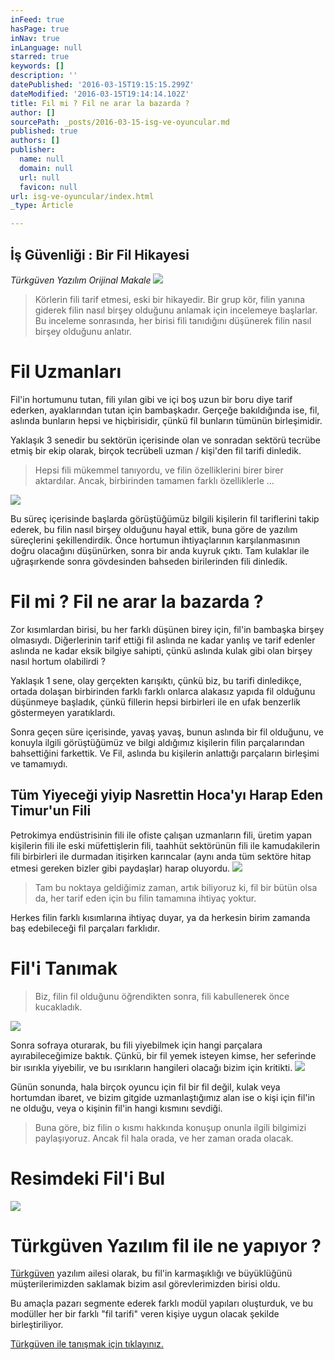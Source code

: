```yaml
---
inFeed: true
hasPage: true
inNav: true
inLanguage: null
starred: true
keywords: []
description: ''
datePublished: '2016-03-15T19:15:15.299Z'
dateModified: '2016-03-15T19:14:14.102Z'
title: Fil mi ? Fil ne arar la bazarda ?
author: []
sourcePath: _posts/2016-03-15-isg-ve-oyuncular.md
published: true
authors: []
publisher:
  name: null
  domain: null
  url: null
  favicon: null
url: isg-ve-oyuncular/index.html
_type: Article

---
```

## İş Güvenliği : Bir Fil Hikayesi

_Türkgüven Yazılım Orijinal Makale_
![](https://the-grid-user-content.s3-us-west-2.amazonaws.com/37f8f12f-5a90-4a3b-b380-e7a52d9a7047.jpg)

> Körlerin fili tarif etmesi, eski bir hikayedir. Bir grup kör, filin yanına giderek filin nasıl birşey olduğunu anlamak için incelemeye başlarlar. Bu inceleme sonrasında, her birisi fili tanıdığını düşünerek filin nasıl birşey olduğunu anlatır. 

# Fil Uzmanları

Fil'in hortumunu tutan, fili yılan gibi ve içi boş uzun bir boru diye tarif ederken, ayaklarından tutan için bambaşkadır. Gerçeğe bakıldığında ise, fil, aslında bunların hepsi ve hiçbirisidir, çünkü fil bunların tümünün birleşimidir.

Yaklaşık 3 senedir bu sektörün içerisinde olan ve sonradan sektörü tecrübe etmiş bir ekip olarak, birçok tecrübeli uzman / kişi'den fil tarifi dinledik. 
> 
> Hepsi fili mükemmel tanıyordu, ve filin özelliklerini birer birer aktardılar. Ancak, birbirinden tamamen farklı özelliklerle ...

![](https://the-grid-user-content.s3-us-west-2.amazonaws.com/c0539b4b-cf22-4004-9472-79974a9aa23e.jpg)

Bu süreç içerisinde başlarda görüştüğümüz bilgili kişilerin fil tariflerini takip ederek, bu filin nasıl birşey olduğunu hayal ettik, buna göre de yazılım süreçlerini şekillendirdik. Önce hortumun ihtiyaçlarının karşılanmasının doğru olacağını düşünürken, sonra bir anda kuyruk çıktı. Tam kulaklar ile uğraşırkende sonra gövdesinden bahseden birilerinden fili dinledik.

# Fil mi ? Fil ne arar la bazarda ?

Zor kısımlardan birisi, bu her farklı düşünen birey için, fil'in bambaşka birşey olmasıydı. Diğerlerinin tarif ettiği fil aslında ne kadar yanlış ve tarif edenler aslında ne kadar eksik bilgiye sahipti, çünkü aslında kulak gibi olan birşey nasıl hortum olabilirdi ? 

Yaklaşık 1 sene, olay gerçekten karışıktı, çünkü biz, bu tarifi dinledikçe, ortada dolaşan birbirinden farklı farklı onlarca alakasız yapıda fil olduğunu düşünmeye başladık, çünkü fillerin hepsi birbirleri ile en ufak benzerlik göstermeyen yaratıklardı.

Sonra geçen süre içerisinde, yavaş yavaş, bunun aslında bir fil olduğunu, ve konuyla ilgili görüştüğümüz ve bilgi aldığımız kişilerin filin parçalarından bahsettiğini farkettik. Ve Fil, aslında bu kişilerin anlattığı parçaların birleşimi ve tamamıydı.

## Tüm Yiyeceği yiyip Nasrettin Hoca'yı Harap Eden Timur'un Fili

Petrokimya endüstrisinin fili ile ofiste çalışan uzmanların fili, üretim yapan kişilerin fili ile eski müfettişlerin fili, taahhüt sektörünün fili ile kamudakilerin fili birbirleri ile durmadan itişirken karıncalar (aynı anda tüm sektöre hitap etmesi gereken bizler gibi paydaşlar) harap oluyordu.
![](https://the-grid-user-content.s3-us-west-2.amazonaws.com/102e2305-44b1-49ce-8527-6d44613edbee.jpg)

> Tam bu noktaya geldiğimiz zaman, artık biliyoruz ki, fil bir bütün olsa da, her tarif eden için bu filin tamamına ihtiyaç yoktur.

Herkes filin farklı kısımlarına ihtiyaç duyar, ya da herkesin birim zamanda baş edebileceği fil parçaları farklıdır.

# Fil'i Tanımak

> Biz, filin fil olduğunu öğrendikten sonra, fili kabullenerek önce kucakladık.

![](https://the-grid-user-content.s3-us-west-2.amazonaws.com/d04243a6-0bf1-4701-ba23-93b9a4518480.jpg)

Sonra sofraya oturarak, bu fili yiyebilmek için hangi parçalara ayırabileceğimize baktık. Çünkü, bir fil yemek isteyen kimse, her seferinde bir ısırıkla yiyebilir, ve bu ısırıkların hangileri olacağı bizim için kritikti.
![](https://the-grid-user-content.s3-us-west-2.amazonaws.com/eb456b12-4169-4044-b802-0db79351fae7.jpg)

Günün sonunda, hala birçok oyuncu için fil bir fil değil, kulak veya hortumdan ibaret, ve bizim gitgide uzmanlaştığımız alan ise o kişi için fil'in ne olduğu, veya o kişinin fil'in hangi kısmını sevdiği. 
> 
> Buna göre, biz filin o kısmı hakkında konuşup onunla ilgili bilgimizi paylaşıyoruz. Ancak fil hala orada, ve her zaman orada olacak.

# Resimdeki Fil'i Bul
![](https://the-grid-user-content.s3-us-west-2.amazonaws.com/cb9e41d0-24e0-4001-b245-564774b0f197.jpg)

# Türkgüven Yazılım fil ile ne yapıyor ?

[Türkgüven][0] yazılım ailesi olarak, bu fil'in karmaşıklığı ve büyüklüğünü müşterilerimizden saklamak bizim asıl görevlerimizden birisi oldu.

Bu amaçla pazarı segmente ederek farklı modül yapıları oluşturduk, ve bu modüller her bir farklı "fil tarifi" veren kişiye uygun olacak şekilde birleştiriliyor.

[Türkgüven ile tanışmak için tıklayınız.][0]

[0]: http://www.turkguven.com/